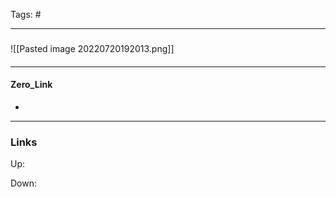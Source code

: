 Tags: #
***
###
![[Pasted image 20220720192013.png]]

####

***
#### Zero_Link
- 
***
### Links
Up:

Down:



